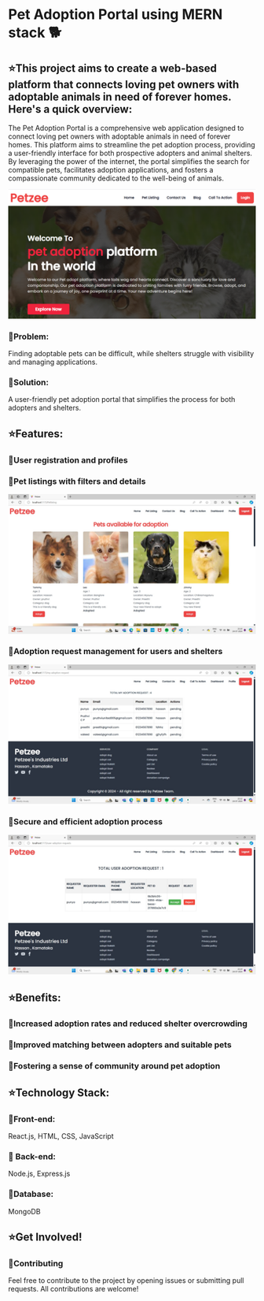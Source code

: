 
# Pet Adoption Portal using MERN stack 🐕

## ⭐This project aims to create a web-based platform that connects loving pet owners with adoptable animals in need of forever homes. Here's a quick overview:

The Pet Adoption Portal is a comprehensive web application designed to connect loving pet owners with adoptable animals in need of forever homes. This platform aims to streamline the pet adoption process, providing a user-friendly interface for both prospective adopters and animal shelters. By leveraging the power of the internet, the portal simplifies the search for compatible pets, facilitates adoption applications, and fosters a compassionate community dedicated to the well-being of animals.

![image_alt](https://github.com/MohammadValeed/Pet-Adoption-Portal-using-MERN-stack/blob/main/Home%20Page.png?raw=true)

### 🔷Problem: 
Finding adoptable pets can be difficult, while shelters struggle with visibility and managing applications.

### 🔷Solution: 
A user-friendly pet adoption portal that simplifies the process for both adopters and shelters.

## ⭐Features:

### 🔷User registration and profiles

### 🔷Pet listings with filters and details
![image_alt](https://github.com/MohammadValeed/Pet-Adoption-Portal-using-MERN-stack/blob/main/Pet%20Listing.jpg?raw=true)
### 🔷Adoption request management for users and shelters
![image_alt](https://github.com/MohammadValeed/Pet-Adoption-Portal-using-MERN-stack/blob/main/My%20adoption%20request.jpg?raw=true)
### 🔷Secure and efficient adoption process
![image_alt](https://github.com/MohammadValeed/Pet-Adoption-Portal-using-MERN-stack/blob/main/User%20adoption%20request.jpg?raw=true)

## ⭐Benefits:

### 🔷Increased adoption rates and reduced shelter overcrowding
### 🔷Improved matching between adopters and suitable pets
### 🔷Fostering a sense of community around pet adoption

## ⭐Technology Stack:


### 🔷Front-end: 
React.js, HTML, CSS, JavaScript
### 🔷 Back-end: 
Node.js, Express.js
### 🔷Database: 
MongoDB

## ⭐Get Involved!
### 🔷Contributing
Feel free to contribute to the project by opening issues or submitting pull requests. All contributions are welcome!
